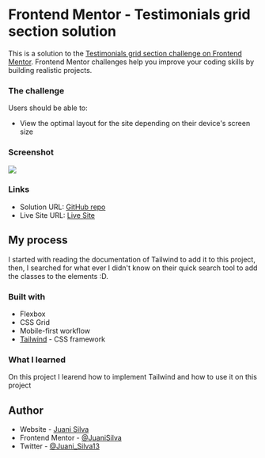 # Frontend Mentor - Testimonials grid section solution

This is a solution to the [Testimonials grid section challenge on Frontend Mentor](https://www.frontendmentor.io/challenges/testimonials-grid-section-Nnw6J7Un7). Frontend Mentor challenges help you improve your coding skills by building realistic projects. 
### The challenge

Users should be able to:

- View the optimal layout for the site depending on their device's screen size

### Screenshot

![](./PreView.png)

### Links

- Solution URL: [GitHub repo](https://github.com/JuaniSilva/NFT-Card-FEM)
- Live Site URL: [Live Site](https://juanisilva.github.io/NFT-Card-FEM/)

## My process
I started with reading the documentation of Tailwind to add it to this project, then, I searched for what ever I didn't know on their quick search tool to add the classes to the elements :D.
### Built with

- Flexbox
- CSS Grid
- Mobile-first workflow
- [Tailwind](https://tailwindcss.com/) - CSS framework

### What I learned

On this project I learend how to implement Tailwind and how to use it on this project
## Author

- Website - [Juani Silva](https://github.com/JuaniSilva)
- Frontend Mentor - [@JuaniSilva](https://www.frontendmentor.io/profile/JuaniSilva)
- Twitter - [@Juani_Silva13](https://twitter.com/Juani_Silva13)
